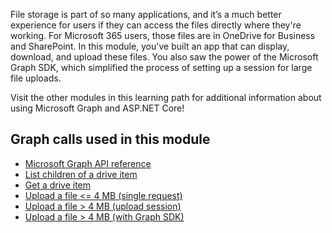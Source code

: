 File storage is part of so many applications, and it’s a much better experience for users if they can access the files directly where they're working. For Microsoft 365 users, those files are in OneDrive for Business and SharePoint. In this module, you've built an app that can display, download, and upload these files. You also saw the power of the Microsoft Graph SDK, which simplified the process of setting up a session for large file uploads.

Visit the other modules in this learning path for additional information about using Microsoft Graph and ASP.NET Core!

## Graph calls used in this module

* [Microsoft Graph API reference](/graph/api/overview?WT.mc_id=m365-30352-cxa)
* [List children of a drive item](/graph/api/driveitem-list-children?WT.mc_id=m365-30352-cxa)
* [Get a drive item](/graph/api/driveitem-get?WT.mc_id=m365-30352-cxa)
* [Upload a file <= 4 MB (single request)](/graph/api/driveitem-put-content?WT.mc_id=m365-30352-cxa)
* [Upload a file > 4 MB (upload session)](/graph/api/driveitem-createuploadsession?WT.mc_id=m365-30352-cxa)
* [Upload a file > 4 MB (with Graph SDK)](/graph/sdks/large-file-upload?WT.mc_id=m365-30352-cxa)
